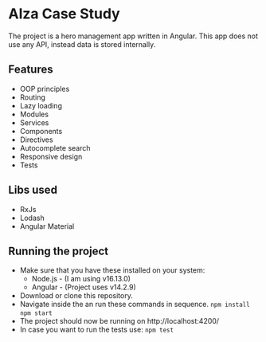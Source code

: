 # Alza Case Study
The project is a hero management app written in Angular. This app does not use any API, instead data is stored internally.

## Features

- OOP principles
- Routing
- Lazy loading
- Modules
- Services
- Components
- Directives
- Autocomplete search
- Responsive design
- Tests

## Libs used

- RxJs
- Lodash
- Angular Material

## Running the project
- Make sure that you have these installed on your system: 
  - Node.js - (I am using v16.13.0)
  - Angular - (Project uses v14.2.9)
- Download or clone this repository.
- Navigate inside the an run these commands in sequence.
 ```npm install```
 ```npm start```
- The project should now be running on http://localhost:4200/
- In case you want to run the tests use:  ```npm test```
